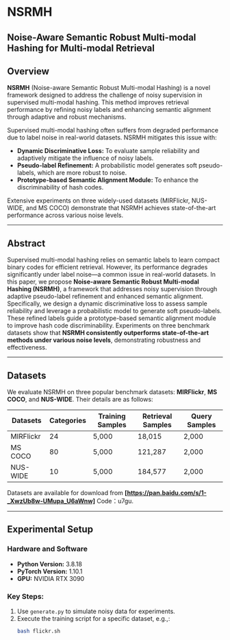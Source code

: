 # NSRMH 

## Noise-Aware Semantic Robust Multi-modal Hashing for Multi-modal Retrieval

## Overview
**NSRMH** (Noise-aware Semantic Robust Multi-modal Hashing) is a novel framework designed to address the challenge of noisy supervision in supervised multi-modal hashing. This method improves retrieval performance by refining noisy labels and enhancing semantic alignment through adaptive and robust mechanisms. 

Supervised multi-modal hashing often suffers from degraded performance due to label noise in real-world datasets. NSRMH mitigates this issue with:
- **Dynamic Discriminative Loss:** To evaluate sample reliability and adaptively mitigate the influence of noisy labels.
- **Pseudo-label Refinement:** A probabilistic model generates soft pseudo-labels, which are more robust to noise.
- **Prototype-based Semantic Alignment Module:** To enhance the discriminability of hash codes.

Extensive experiments on three widely-used datasets (MIRFlickr, NUS-WIDE, and MS COCO) demonstrate that NSRMH achieves state-of-the-art performance across various noise levels.

---

## Abstract
Supervised multi-modal hashing relies on semantic labels to learn compact binary codes for efficient retrieval. However, its performance degrades significantly under label noise—a common issue in real-world datasets. In this paper, we propose **Noise-aware Semantic Robust Multi-modal Hashing (NSRMH)**, a framework that addresses noisy supervision through adaptive pseudo-label refinement and enhanced semantic alignment. Specifically, we design a dynamic discriminative loss to assess sample reliability and leverage a probabilistic model to generate soft pseudo-labels. These refined labels guide a prototype-based semantic alignment module to improve hash code discriminability. Experiments on three benchmark datasets show that **NSRMH consistently outperforms state-of-the-art methods under various noise levels**, demonstrating robustness and effectiveness.

---

## Datasets
We evaluate NSRMH on three popular benchmark datasets: **MIRFlickr**, **MS COCO**, and **NUS-WIDE**. Their details are as follows:

| Datasets   | Categories | Training Samples | Retrieval Samples | Query Samples |
|------------|------------|------------------|-------------------|---------------|
| MIRFlickr  | 24         | 5,000            | 18,015            | 2,000         |
| MS COCO    | 80         | 5,000            | 121,287           | 2,000         |
| NUS-WIDE   | 10         | 5,000            | 184,577           | 2,000         |

Datasets are available for download from **[https://pan.baidu.com/s/1-_XwzUb8w-UMupa_U6aWnw]**  Code：u7gu.

---

## Experimental Setup
### Hardware and Software
- **Python Version:** 3.8.18  
- **PyTorch Version:** 1.10.1  
- **GPU:** NVIDIA RTX 3090  

### Key Steps:
1. Use `generate.py` to simulate noisy data for experiments.
2. Execute the training script for a specific dataset, e.g.,:
   ```bash
   bash flickr.sh
